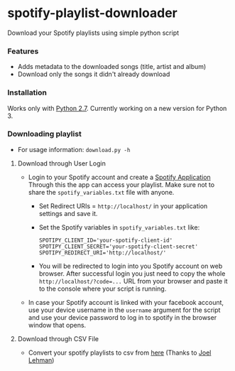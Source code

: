 # spotify-playlist-downloader
Download your Spotify playlists using simple python script


### Features
* Adds metadata to the downloaded songs (title, artist and album)
* Download only the songs it didn't already download


### Installation
Works only with [Python 2.7](https://www.python.org/downloads/release/python-2717/). Currently working on a new version for Python 3.

### Downloading playlist

* For usage information: `download.py -h`



1. Download through User Login
    * Login to your Spotify account and create a [Spotify Application](https://developer.spotify.com/my-applications/#!/applications)
    Through this the app can access your playlist. Make sure not to share the `spotify_variables.txt` file with anyone.
    
        * Set Redirect URIs = `http://localhost/` in your application settings and save it.
        * Set the Spotify variables in `spotify_variables.txt` like:

              SPOTIPY_CLIENT_ID='your-spotify-client-id'
              SPOTIPY_CLIENT_SECRET='your-spotify-client-secret'
              SPOTIPY_REDIRECT_URI='http://localhost/'

        * You will be redirected to login into you Spotify account on web browser. After successful login you just need to copy the whole `http://localhost/?code=...` URL from your browser and paste it to the console where your script is running.
    * In case your Spotify account is linked with your facebook account, use your device username in the `username` argument for the script and use your device password to log in to spotify in the browser window that opens.

2. Download through CSV File
    * Convert your spotify playlists to csv from [here](http://joellehman.com/playlist/) (Thanks to [Joel Lehman](https://github.com/jal278))